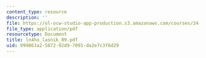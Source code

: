 ```yaml
---
content_type: resource
description: ''
file: https://ol-ocw-studio-app-production.s3.amazonaws.com/courses/24-951-introduction-to-syntax-fall-2003/999863a2587292d97091da2e7c3f6d29_ln4ho_lasnik_89.pdf
file_type: application/pdf
resourcetype: Document
title: ln4ho_lasnik_89.pdf
uid: 999863a2-5872-92d9-7091-da2e7c3f6d29
---
```

